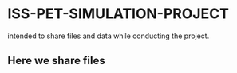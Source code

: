 # ISS-PET-SIMULATION-PROJECT
intended to share files and data while conducting the project.
## Here we share files 
